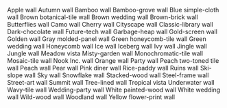 Apple wall
Autumn wall
Bamboo wall
Bamboo-grove wall
Blue simple-cloth wall
Brown botanical-tile wall
Brown wedding wall
Brown-brick wall
Butterflies wall
Camo wall
Cherry wall
Cityscape wall
Classic-library wall
Dark-chocolate wall
Future-tech wall
Garbage-heap wall
Gold-screen wall
Golden wall
Gray molded-panel wall
Green honeycomb-tile wall
Green wedding wall
Honeycomb wall
Ice wall
Iceberg wall
Ivy wall
Jingle wall
Jungle wall
Meadow vista
Misty-garden wall
Monochromatic-tile wall
Mosaic-tile wall
Nook Inc. wall
Orange wall
Party wall
Peach two-toned tile wall
Peach wall
Pear wall
Pink diner wall
Rice-paddy wall
Ruins wall
Ski-slope wall
Sky wall
Snowflake wall
Stacked-wood wall
Steel-frame wall
Street-art wall
Summit wall
Tree-lined wall
Tropical vista
Underwater wall
Wavy-tile wall
Wedding-party wall
White painted-wood wall
White wedding wall
Wild-wood wall
Woodland wall
Yellow flower-print wall
